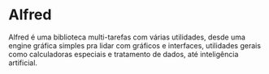 # Alfred
 
 Alfred é uma biblioteca multi-tarefas com várias utilidades, desde uma engine gráfica simples pra lidar com gráficos e interfaces, utilidades gerais como calculadoras especiais e tratamento de dados, até inteligência artificial.